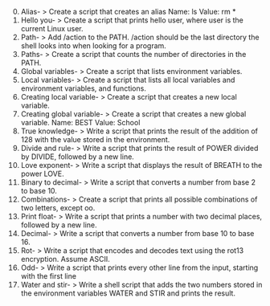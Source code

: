 0. Alias- > Create a script that creates an alias Name: ls Value: rm *
1. Hello you- > Create a script that prints hello user, where user is the current Linux user.
2. Path- > Add /action to the PATH. /action should be the last directory the shell looks into when looking for a program.
3. Paths- > Create a script that counts the number of directories in the PATH.
4. Global variables- > Create a script that lists environment variables.
5. Local variables- > Create a script that lists all local variables and environment variables, and functions.
6. Creating local variable- > Create a script that creates a new local variable.
7. Creating global variable- > Create a script that creates a new global variable. Name: BEST Value: School
8. True knowledge- > Write a script that prints the result of the addition of 128 with the value stored in the environment.
9. Divide and rule- > Write a script that prints the result of POWER divided by DIVIDE, followed by a new line.
10. Love exponent- > Write a script that displays the result of BREATH to the power LOVE.
11. Binary to decimal- > Write a script that converts a number from base 2 to base 10.
12. Combinations- > Create a script that prints all possible combinations of two letters, except oo.
13. Print float- > Write a script that prints a number with two decimal places, followed by a new line.
14. Decimal- > Write a script that converts a number from base 10 to base 16.
15. Rot- > Write a script that encodes and decodes text using the rot13 encryption. Assume ASCII.
16. Odd- > Write a script that prints every other line from the input, starting with the first line
17. Water and stir- > Write a shell script that adds the two numbers stored in the environment variables WATER and STIR and prints the result.
